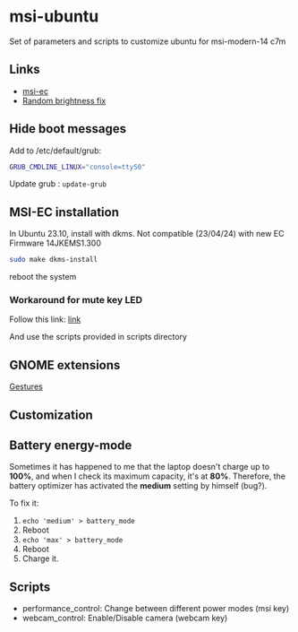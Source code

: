 # msi-ubuntu

Set of parameters and scripts to customize ubuntu for msi-modern-14 c7m

## Links

* [msi-ec](https://github.com/BeardOverflow/msi-ec)
* [Random brightness fix](https://askubuntu.com/a/1487963)

## Hide boot messages

Add to /etc/default/grub:

```bash
GRUB_CMDLINE_LINUX="console=ttyS0"
```

Update grub : `update-grub`

## MSI-EC installation

In Ubuntu 23.10, install with dkms. Not compatible (23/04/24) with new EC Firmware 14JKEMS1.300

```bash
sudo make dkms-install
```

reboot the system

### Workaround for mute key LED

Follow this link: [link](https://askubuntu.com/questions/125367/enabling-mic-mute-button-and-light-on-lenovo-thinkpads)

And use the scripts provided in scripts directory

## GNOME extensions

[Gestures](https://github.com/jamespo/gnome-gesture-improvements/releases/tag/gnome46)


## Customization


## Battery energy-mode

Sometimes it has happened to me that the laptop doesn't charge up to **100%**, and when I check its maximum capacity, it's at **80%**. Therefore, the battery optimizer has activated the **medium** setting by himself (bug?).

To fix it:

1. `echo 'medium' > battery_mode`
2. Reboot
3. `echo 'max' > battery_mode`
4. Reboot
5. Charge it.

## Scripts

* performance_control: Change between different power modes (msi key)
* webcam_control: Enable/Disable camera (webcam key)
